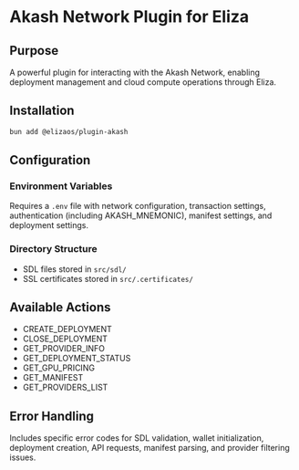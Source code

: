 # Akash Network Plugin for Eliza

## Purpose

A powerful plugin for interacting with the Akash Network, enabling deployment management and cloud compute operations through Eliza.

## Installation

```bash
bun add @elizaos/plugin-akash
```

## Configuration

### Environment Variables

Requires a `.env` file with network configuration, transaction settings, authentication (including AKASH_MNEMONIC), manifest settings, and deployment settings.

### Directory Structure

- SDL files stored in `src/sdl/`
- SSL certificates stored in `src/.certificates/`

## Available Actions

- CREATE_DEPLOYMENT
- CLOSE_DEPLOYMENT
- GET_PROVIDER_INFO
- GET_DEPLOYMENT_STATUS
- GET_GPU_PRICING
- GET_MANIFEST
- GET_PROVIDERS_LIST

## Error Handling

Includes specific error codes for SDL validation, wallet initialization, deployment creation, API requests, manifest parsing, and provider filtering issues.
